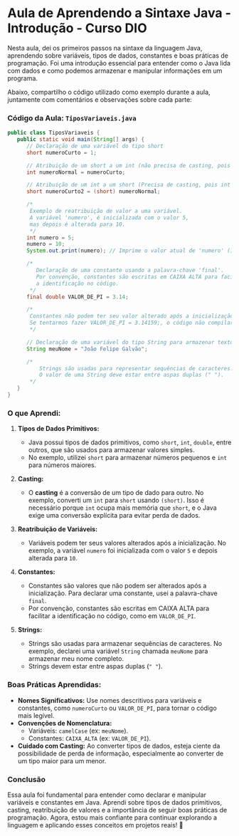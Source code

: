 # Aula de Aprendendo a Sintaxe Java - Introdução - Curso DIO

Nesta aula, dei os primeiros passos na sintaxe da linguagem Java, aprendendo sobre variáveis, tipos de dados, constantes
e boas práticas de programação. Foi uma introdução essencial para entender como o Java lida com dados e como podemos
armazenar e manipular informações em um programa.

Abaixo, compartilho o código utilizado como exemplo durante a aula, juntamente com comentários e observações sobre cada
parte:

### Código da Aula: `TiposVariaveis.java`

```java
public class TiposVariaveis {
   public static void main(String[] args) {
      // Declaração de uma variável do tipo short
      short numeroCurto = 1;

      // Atribuição de um short a um int (não precisa de casting, pois int é maior que short)
      int numeroNormal = numeroCurto;

      // Atribuição de um int a um short (Precisa de casting, pois int é maior que short)
      short numeroCurto2 = (short) numeroNormal;

      /*
       Exemplo de reatribuição de valor a uma variável.
       A variável 'numero', é inicializada com o valor 5,
       mas depois é alterada para 10.
       */
      int numero = 5;
      numero = 10;
      System.out.print(numero); // Imprime o valor atual de 'numero' (10)

      /*
         Declaração de uma constante usando a palavra-chave 'final'.
         Por convenção, constantes são escritas em CAIXA ALTA para facilitar
         a identificação no código.
       */
      final double VALOR_DE_PI = 3.14;

      /*
       Constantes não podem ter seu valor alterado após a inicialização.
       Se tentarmos fazer VALOR_DE_PI = 3.14159;, o código não compilará.
       */

      // Declaração de uma variável do tipo String para armazenar texto
      String meuNome = "João Felipe Galvão";

      /*
          Strings são usadas para representar sequências de caracteres.
          O valor de uma String deve estar entre aspas duplas (" ").
       */
   }
}
```

### O que Aprendi:

1. **Tipos de Dados Primitivos:**
    - Java possui tipos de dados primitivos, como `short`, `int`, `double`, entre outros, que são usados para armazenar
      valores simples.
    - No exemplo, utilizei `short` para armazenar números pequenos e `int` para números maiores.

2. **Casting:**
    - O **casting** é a conversão de um tipo de dado para outro. No exemplo, converti um `int` para `short` usando
      `(short)`. Isso é necessário porque `int` ocupa mais memória que `short`, e o Java exige uma conversão explícita
      para evitar perda de dados.

3. **Reatribuição de Variáveis:**
    - Variáveis podem ter seus valores alterados após a inicialização. No exemplo, a variável `numero` foi inicializada
      com o valor `5` e depois alterada para `10`.

4. **Constantes:**
    - Constantes são valores que não podem ser alterados após a inicialização. Para declarar uma constante, usei a
      palavra-chave `final`.
    - Por convenção, constantes são escritas em CAIXA ALTA para facilitar a identificação no código, como em
      `VALOR_DE_PI`.

5. **Strings:**
    - Strings são usadas para armazenar sequências de caracteres. No exemplo, declarei uma variável `String` chamada
      `meuNome` para armazenar meu nome completo.
    - Strings devem estar entre aspas duplas (`" "`).

### Boas Práticas Aprendidas:

- **Nomes Significativos:** Use nomes descritivos para variáveis e constantes, como `numeroCurto` ou `VALOR_DE_PI`, para
  tornar o código mais legível.
- **Convenções de Nomenclatura:**
    - Variáveis: `camelCase` (ex: `meuNome`).
    - Constantes: `CAIXA_ALTA` (ex: `VALOR_DE_PI`).
- **Cuidado com Casting:** Ao converter tipos de dados, esteja ciente da possibilidade de perda de informação,
  especialmente ao converter de um tipo maior para um menor.

### Conclusão

Essa aula foi fundamental para entender como declarar e manipular variáveis e constantes em Java. Aprendi sobre tipos de
dados primitivos, casting, reatribuição de valores e a importância de seguir boas práticas de programação. Agora, estou
mais confiante para continuar explorando a linguagem e aplicando esses conceitos em projetos reais! 🚀